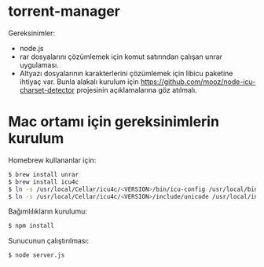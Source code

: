 torrent-manager
===============

Gereksinimler:
* node.js
* rar dosyalarını çözümlemek için komut satırından çalışan unrar uygulaması.
* Altyazı dosyalarının karakterlerini çözümlemek için libicu paketine ihtiyaç var. Bunla alakalı kurulum için https://github.com/mooz/node-icu-charset-detector projesinin açıklamalarına göz atılmalı.

# Mac ortamı için gereksinimlerin kurulum

Homebrew kullananlar için:
```bash
$ brew install unrar
$ brew install icu4c
$ ln -s /usr/local/Cellar/icu4c/<VERSION>/bin/icu-config /usr/local/bin/icu-config
$ ln -s /usr/local/Cellar/icu4c/<VERSION>/include/unicode /usr/local/include
```

Bağımlılıkların kurulumu:
```bash
$ npm install
```

Sunucunun çalıştırılması:
```bash
$ node server.js
```